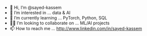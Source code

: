 - 👋 Hi, I’m @sayed-kassem
- 👀 I’m interested in ... data & AI
- 🌱 I’m currently learning ... PyTorch, Python, SQL
- 👨‍💻 I’m looking to collaborate on ... ML/AI projects
- 📫 How to reach me ... http://www.linkedin.com/in/sayed-kassem

<!---
sayed-kassem/sayed-kassem is a ✨ special ✨ repository because its `README.md` (this file) appears on your GitHub profile.
You can click the Preview link to take a look at your changes.
--->

